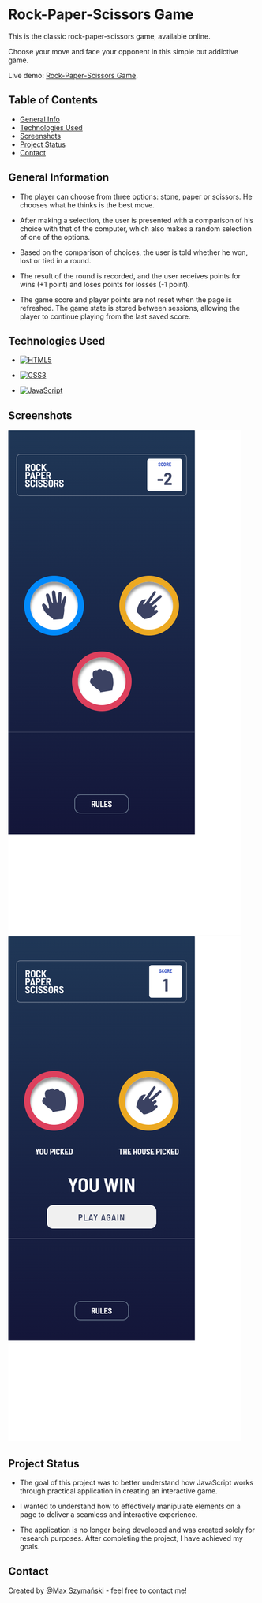 # Rock-Paper-Scissors Game

This is the classic rock-paper-scissors game, available online.

Choose your move and face your opponent in this simple but addictive game.

Live demo: [Rock-Paper-Scissors Game](https://zig94.github.io/Rock-Paper-Scissors/).

## Table of Contents

- [General Info](#general-information)
- [Technologies Used](#technologies-used)
- [Screenshots](#screenshots)
- [Project Status](#project-status)
- [Contact](#contact)

## General Information

- The player can choose from three options: stone, paper or scissors. He chooses what he thinks is the best move.

- After making a selection, the user is presented with a comparison of his choice with that of the computer, which also makes a random selection of one of the options.

- Based on the comparison of choices, the user is told whether he won, lost or tied in a round.

- The result of the round is recorded, and the user receives points for wins (+1 point) and loses points for losses (-1 point).

- The game score and player points are not reset when the page is refreshed. The game state is stored between sessions, allowing the player to continue playing from the last saved score.

## Technologies Used

- [![HTML5](https://img.shields.io/badge/-HTML5-E34F26?style=flat-square&logo=html5&logoColor=white&link=https://github.com/Zig94/)](https://github.com/Zig94/)

- [![CSS3](https://img.shields.io/badge/-CSS3-1572B6?style=flat-square&logo=css3&link=https://github.com/Zig94/)](https://github.com/Zig94/)

- [![JavaScript](https://img.shields.io/badge/-JavaScript-black?style=flat-square&logo=javascript&link=https://github.com/Zig94/)](https://github.com/Zig94/)

## Screenshots

![Start](./images/screenshots-rock/screen_1.png)
![Search](./images/screenshots-rock/screen_2.png)

## Project Status

- The goal of this project was to better understand how JavaScript works through practical application in creating an interactive game.

- I wanted to understand how to effectively manipulate elements on a page to deliver a seamless and interactive experience.

- The application is no longer being developed and was created solely for research purposes. After completing the project, I have achieved my goals.

## Contact

Created by [@Max Szymański](https://github.com/Zig94) - feel free to contact me!
